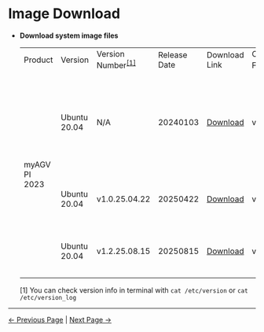 # Image Download

- **Download system image files**
    
    <table>
    <tr>
        <td>Product</td>
        <td>Version</td>
        <td>Version Number<sup><a href="#update-1">[1]</a></sup></td>
        <td>Release Date</td>
        <td>Download Link</td>
        <td>Corresponding Firmware<sup><a href="../../5-BasicApplication/5.2-ApplicationUse/5.2.2-mystudio/3-flash_firmwares.md">[2]</a></sup></td>
        <td>Release Notes</td>
    </tr>
    <tr>
        <td rowspan='5'>myAGV PI 2023</td>
        <td>Ubuntu 20.04</td>
        <td>N/A</td>
        <td>20240103</td>
        <td><a href="https://download-elephantrobotics.oss-cn-shenzhen.aliyuncs.com/Product_software/iMage-ISO/myAGV/myAGV2023_ubuntu_V20240103_20.04Pi_aarch64_shrunk.img.gz">Download</a></td>
        <td>v1.0</td>
        <td>Released Ubuntu 20.04 image system, adapted for myAGV 2023 Pi version.</td>
    </tr>
    <tr>
        <td>Ubuntu 20.04</td>
        <td>v1.0.25.04.22</td>
        <td>20250422</td>
        <td><a href="https://download.elephantrobotics.com/Product_software/iMage-ISO/myAGV/myAGV-PI/myAGV2023_ubuntu_V20250422_20.04Pi_aarch64_shrunk.img.gz">Download</a></td>
        <td>v1.1</td>
        <td>
            <details>
            <summary class="expand-summary">Click to expand release notes</summary>
            <ul>
                <li>Added image system version management at <code>/etc/version</code>, now v1.0.25.04.22</li>
                <li>myagv_ros_2023pi Git management, tag: v1.1.0-pi (suffix <code>-pi</code> for Pi branch, no suffix for JN branch)
                <ul>
                    <li>Optimized navigation parameters</li>
                </ul>
                </li>
                <li>Upgraded components:
                <ul>
                    <li>myBlockly: v1.4.4 → v1.5.8</li>
                    <li>myStudio: v3.5.6 → v3.6.2</li>
                    <li>pymycobot: 3.2.7 → 3.8.0</li>
                    <li>AGV_UI: → 1.3.0</li>
                </ul>
                </li>
                <li>Fixed known issues</li>
                <li>Changed pip mirror source back to official default (removed Tsinghua mirror)</li>
                <li>Fixed USB wireless mouse control issue</li>
                <li>Integrated IMU data with odometry to improve accuracy</li>
                <li>Adapted to v1.1 firmware</li>
                <li>Limited joystick control speed: VxVy 0.25, Vω 0.5 (was 1.0)</li>
                <li>Enabled NTP China timezone servers to avoid mystudio and web sync issues</li>
                <li>Removed mycobot robotic arm test tools and ROS code</li>
                <li>Enabled automatic startup of LiDAR</li>
            </ul>
            </details>
            <style>
            summary.expand-summary {
                cursor: pointer;
            }
            summary.expand-summary:hover {
                color: #1a73e8;
            }
            </style>
        </td>
    </tr>
    <tr>
        <td>Ubuntu 20.04</td>
        <td>v1.2.25.08.15</td>
        <td>20250815</td>
        <td><a href="https://download.elephantrobotics.com/Product_software/iMage-ISO/myAGV/myAGV-PI/myAGV2023_ubuntu_V20250815_20.04Pi_aarch64_shrunk.zip">Download</a></td>
        <td>v1.2</td>
        <td>
            <details>
                <summary class="expand-summary">Click to expand release notes</summary>
                <ul>
                    <li>Updated AGV_UI to v1.0.0</li>
                    <li>Updated MyStudio to v3.6.4</li>
                    <li>MyStudio now installs v1.2 firmware by default</li>
                    <li>Upgraded pymycobot to v4.0.0</li>
                    <li>Adapted to v1.2 firmware</li>
                    <li>Updated myagv_ros to v1.2.0-pi</li>
                </ul>
            </details>
            <style>
            summary.expand-summary {
                cursor: pointer;
            }
            summary.expand-summary:hover {
                color: #1a73e8;
            }
            </style>
        </td>
    </tr>
    </table>

    <a id="update-1">[1]</a> You can check version info in terminal with <code>cat /etc/version</code> or <code>cat /etc/version_log</code>

---
[← Previous Page](../8.3-softwareSource.md) | [Next Page →](8.4.2-Image_Burning.md)